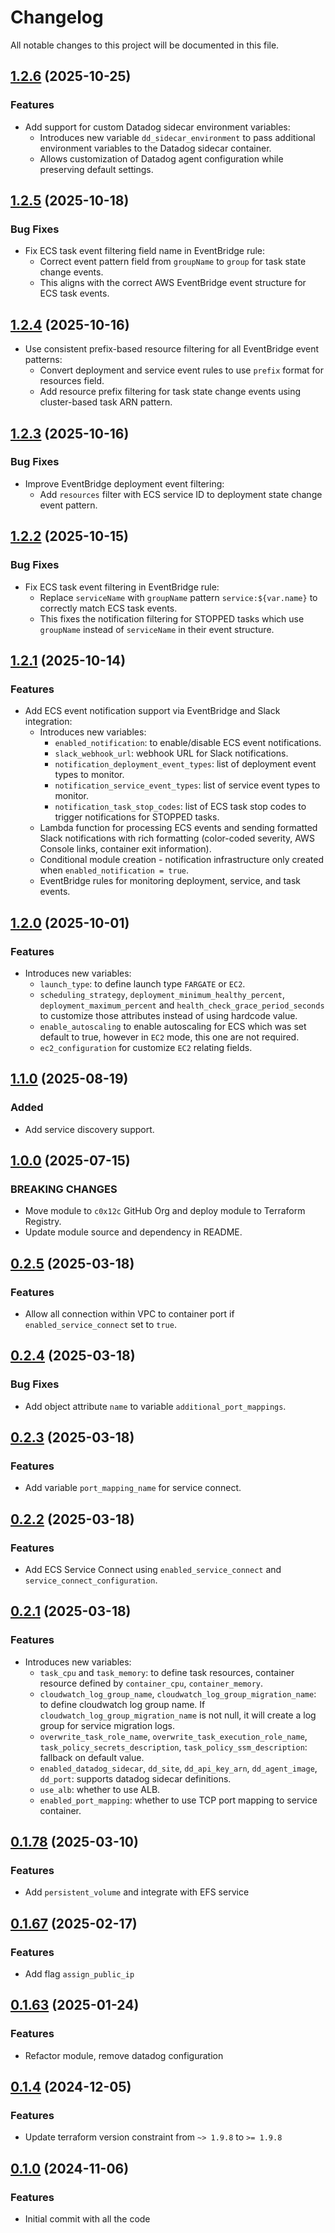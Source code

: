 # Changelog

All notable changes to this project will be documented in this file.

## [1.2.6]() (2025-10-25)

### Features

* Add support for custom Datadog sidecar environment variables:
  * Introduces new variable `dd_sidecar_environment` to pass additional environment variables to the Datadog sidecar container.
  * Allows customization of Datadog agent configuration while preserving default settings.

## [1.2.5]() (2025-10-18)

### Bug Fixes

* Fix ECS task event filtering field name in EventBridge rule:
  * Correct event pattern field from `groupName` to `group` for task state change events.
  * This aligns with the correct AWS EventBridge event structure for ECS task events.

## [1.2.4]() (2025-10-16)

* Use consistent prefix-based resource filtering for all EventBridge event patterns:
  * Convert deployment and service event rules to use `prefix` format for resources field.
  * Add resource prefix filtering for task state change events using cluster-based task ARN pattern.

## [1.2.3]() (2025-10-16)

### Bug Fixes

* Improve EventBridge deployment event filtering:
  * Add `resources` filter with ECS service ID to deployment state change event pattern.

## [1.2.2]() (2025-10-15)

### Bug Fixes

* Fix ECS task event filtering in EventBridge rule:
  * Replace `serviceName` with `groupName` pattern `service:${var.name}` to correctly match ECS task events.
  * This fixes the notification filtering for STOPPED tasks which use `groupName` instead of `serviceName` in their event structure.

## [1.2.1]() (2025-10-14)

### Features

* Add ECS event notification support via EventBridge and Slack integration:
  * Introduces new variables:
    * `enabled_notification`: to enable/disable ECS event notifications.
    * `slack_webhook_url`: webhook URL for Slack notifications.
    * `notification_deployment_event_types`: list of deployment event types to monitor.
    * `notification_service_event_types`: list of service event types to monitor.
    * `notification_task_stop_codes`: list of ECS task stop codes to trigger notifications for STOPPED tasks.
  * Lambda function for processing ECS events and sending formatted Slack notifications with rich formatting (color-coded severity, AWS Console links, container exit information).
  * Conditional module creation - notification infrastructure only created when `enabled_notification = true`.
  * EventBridge rules for monitoring deployment, service, and task events.

## [1.2.0]() (2025-10-01)

### Features

* Introduces new variables:
  * `launch_type`: to define launch type `FARGATE` or `EC2`.
  * `scheduling_strategy`, `deployment_minimum_healthy_percent`, `deployment_maximum_percent` and `health_check_grace_period_seconds` to customize those attributes instead of using hardcode value.
  * `enable_autoscaling` to enable autoscaling for ECS which was set default to true, however in `EC2` mode, this one are not required.
  * `ec2_configuration` for customize `EC2` relating fields.

## [1.1.0]() (2025-08-19)

### Added

* Add service discovery support.

## [1.0.0]() (2025-07-15)

### BREAKING CHANGES

* Move module to `c0x12c` GitHub Org and deploy module to Terraform Registry.
* Update module source and dependency in README.

## [0.2.5]() (2025-03-18)

### Features

* Allow all connection within VPC to container port if `enabled_service_connect` set to `true`.

## [0.2.4]() (2025-03-18)

### Bug Fixes

* Add object attribute `name` to variable `additional_port_mappings`.

## [0.2.3]() (2025-03-18)

### Features

* Add variable `port_mapping_name` for service connect.

## [0.2.2]() (2025-03-18)

### Features

* Add ECS Service Connect using `enabled_service_connect` and `service_connect_configuration`.

## [0.2.1]() (2025-03-18)

### Features

* Introduces new variables:
    * `task_cpu` and `task_memory`: to define task resources, container resource defined
      by `container_cpu`, `container_memory`.
    * `cloudwatch_log_group_name`, `cloudwatch_log_group_migration_name`: to define cloudwatch log group name.
      If `cloudwatch_log_group_migration_name` is not null, it will create a log group for service migration logs.
    * `overwrite_task_role_name`, `overwrite_task_execution_role_name`, `task_policy_secrets_description`, `task_policy_ssm_description`:
      fallback on default value.
    * `enabled_datadog_sidecar`, `dd_site`, `dd_api_key_arn`, `dd_agent_image`, `dd_port`: supports datadog sidecar
      definitions.
    * `use_alb`: whether to use ALB.
    * `enabled_port_mapping`: whether to use TCP port mapping to service container.

## [0.1.78]() (2025-03-10)

### Features

* Add `persistent_volume` and integrate with EFS service

## [0.1.67]() (2025-02-17)

### Features

* Add flag `assign_public_ip`

## [0.1.63]() (2025-01-24)

### Features

* Refactor module, remove datadog configuration

## [0.1.4]() (2024-12-05)

### Features

* Update terraform version constraint from `~> 1.9.8` to `>= 1.9.8`

## [0.1.0]() (2024-11-06)

### Features

* Initial commit with all the code
